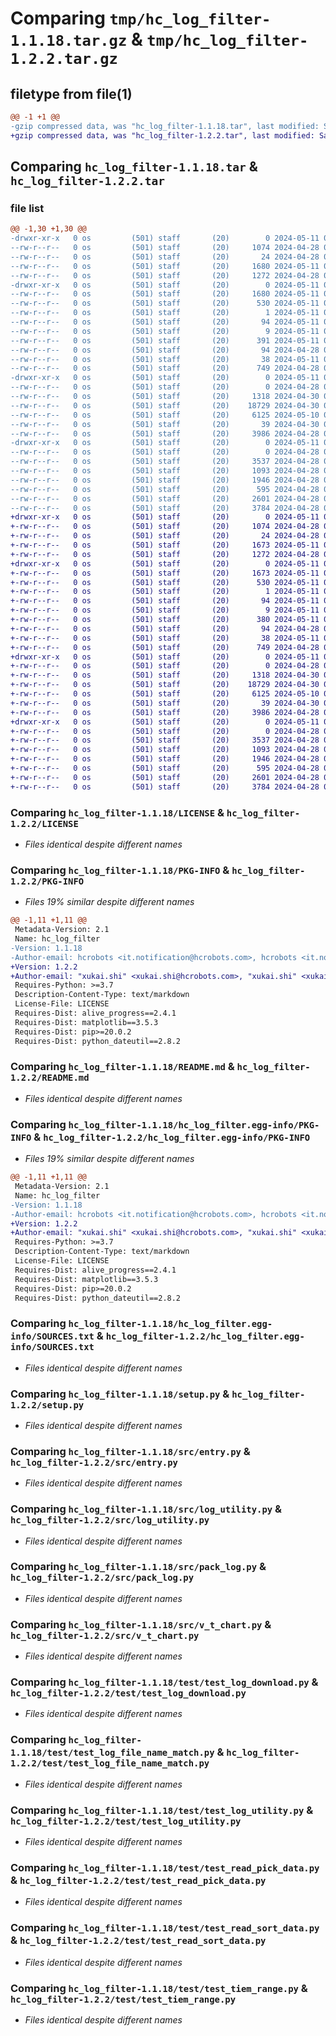 # Comparing `tmp/hc_log_filter-1.1.18.tar.gz` & `tmp/hc_log_filter-1.2.2.tar.gz`

## filetype from file(1)

```diff
@@ -1 +1 @@
-gzip compressed data, was "hc_log_filter-1.1.18.tar", last modified: Sat May 11 02:14:23 2024, max compression
+gzip compressed data, was "hc_log_filter-1.2.2.tar", last modified: Sat May 11 03:43:03 2024, max compression
```

## Comparing `hc_log_filter-1.1.18.tar` & `hc_log_filter-1.2.2.tar`

### file list

```diff
@@ -1,30 +1,30 @@
-drwxr-xr-x   0 os         (501) staff       (20)        0 2024-05-11 02:14:23.706580 hc_log_filter-1.1.18/
--rw-r--r--   0 os         (501) staff       (20)     1074 2024-04-28 07:49:30.000000 hc_log_filter-1.1.18/LICENSE
--rw-r--r--   0 os         (501) staff       (20)       24 2024-04-28 07:49:30.000000 hc_log_filter-1.1.18/MANIFEST.in
--rw-r--r--   0 os         (501) staff       (20)     1680 2024-05-11 02:14:23.705895 hc_log_filter-1.1.18/PKG-INFO
--rw-r--r--   0 os         (501) staff       (20)     1272 2024-04-28 07:49:30.000000 hc_log_filter-1.1.18/README.md
-drwxr-xr-x   0 os         (501) staff       (20)        0 2024-05-11 02:14:23.705215 hc_log_filter-1.1.18/hc_log_filter.egg-info/
--rw-r--r--   0 os         (501) staff       (20)     1680 2024-05-11 02:14:23.000000 hc_log_filter-1.1.18/hc_log_filter.egg-info/PKG-INFO
--rw-r--r--   0 os         (501) staff       (20)      530 2024-05-11 02:14:23.000000 hc_log_filter-1.1.18/hc_log_filter.egg-info/SOURCES.txt
--rw-r--r--   0 os         (501) staff       (20)        1 2024-05-11 02:14:23.000000 hc_log_filter-1.1.18/hc_log_filter.egg-info/dependency_links.txt
--rw-r--r--   0 os         (501) staff       (20)       94 2024-05-11 02:14:23.000000 hc_log_filter-1.1.18/hc_log_filter.egg-info/requires.txt
--rw-r--r--   0 os         (501) staff       (20)        9 2024-05-11 02:14:23.000000 hc_log_filter-1.1.18/hc_log_filter.egg-info/top_level.txt
--rw-r--r--   0 os         (501) staff       (20)      391 2024-05-11 02:14:17.000000 hc_log_filter-1.1.18/pyproject.toml
--rw-r--r--   0 os         (501) staff       (20)       94 2024-04-28 07:49:30.000000 hc_log_filter-1.1.18/requirements.txt
--rw-r--r--   0 os         (501) staff       (20)       38 2024-05-11 02:14:23.706721 hc_log_filter-1.1.18/setup.cfg
--rw-r--r--   0 os         (501) staff       (20)      749 2024-04-28 07:49:30.000000 hc_log_filter-1.1.18/setup.py
-drwxr-xr-x   0 os         (501) staff       (20)        0 2024-05-11 02:14:23.701564 hc_log_filter-1.1.18/src/
--rw-r--r--   0 os         (501) staff       (20)        0 2024-04-28 07:49:30.000000 hc_log_filter-1.1.18/src/__init__.py
--rw-r--r--   0 os         (501) staff       (20)     1318 2024-04-30 07:46:05.000000 hc_log_filter-1.1.18/src/entry.py
--rw-r--r--   0 os         (501) staff       (20)    18729 2024-04-30 08:11:09.000000 hc_log_filter-1.1.18/src/log_utility.py
--rw-r--r--   0 os         (501) staff       (20)     6125 2024-05-10 05:47:31.000000 hc_log_filter-1.1.18/src/pack_log.py
--rw-r--r--   0 os         (501) staff       (20)       39 2024-04-30 03:52:15.000000 hc_log_filter-1.1.18/src/public.py
--rw-r--r--   0 os         (501) staff       (20)     3986 2024-04-28 07:49:30.000000 hc_log_filter-1.1.18/src/v_t_chart.py
-drwxr-xr-x   0 os         (501) staff       (20)        0 2024-05-11 02:14:23.704513 hc_log_filter-1.1.18/test/
--rw-r--r--   0 os         (501) staff       (20)        0 2024-04-28 07:49:30.000000 hc_log_filter-1.1.18/test/__init__.py
--rw-r--r--   0 os         (501) staff       (20)     3537 2024-04-28 07:49:30.000000 hc_log_filter-1.1.18/test/test_log_download.py
--rw-r--r--   0 os         (501) staff       (20)     1093 2024-04-28 07:49:30.000000 hc_log_filter-1.1.18/test/test_log_file_name_match.py
--rw-r--r--   0 os         (501) staff       (20)     1946 2024-04-28 07:49:30.000000 hc_log_filter-1.1.18/test/test_log_utility.py
--rw-r--r--   0 os         (501) staff       (20)      595 2024-04-28 07:49:30.000000 hc_log_filter-1.1.18/test/test_read_pick_data.py
--rw-r--r--   0 os         (501) staff       (20)     2601 2024-04-28 07:49:30.000000 hc_log_filter-1.1.18/test/test_read_sort_data.py
--rw-r--r--   0 os         (501) staff       (20)     3784 2024-04-28 07:49:30.000000 hc_log_filter-1.1.18/test/test_tiem_range.py
+drwxr-xr-x   0 os         (501) staff       (20)        0 2024-05-11 03:43:03.785721 hc_log_filter-1.2.2/
+-rw-r--r--   0 os         (501) staff       (20)     1074 2024-04-28 07:49:30.000000 hc_log_filter-1.2.2/LICENSE
+-rw-r--r--   0 os         (501) staff       (20)       24 2024-04-28 07:49:30.000000 hc_log_filter-1.2.2/MANIFEST.in
+-rw-r--r--   0 os         (501) staff       (20)     1673 2024-05-11 03:43:03.784622 hc_log_filter-1.2.2/PKG-INFO
+-rw-r--r--   0 os         (501) staff       (20)     1272 2024-04-28 07:49:30.000000 hc_log_filter-1.2.2/README.md
+drwxr-xr-x   0 os         (501) staff       (20)        0 2024-05-11 03:43:03.783903 hc_log_filter-1.2.2/hc_log_filter.egg-info/
+-rw-r--r--   0 os         (501) staff       (20)     1673 2024-05-11 03:43:03.000000 hc_log_filter-1.2.2/hc_log_filter.egg-info/PKG-INFO
+-rw-r--r--   0 os         (501) staff       (20)      530 2024-05-11 03:43:03.000000 hc_log_filter-1.2.2/hc_log_filter.egg-info/SOURCES.txt
+-rw-r--r--   0 os         (501) staff       (20)        1 2024-05-11 03:43:03.000000 hc_log_filter-1.2.2/hc_log_filter.egg-info/dependency_links.txt
+-rw-r--r--   0 os         (501) staff       (20)       94 2024-05-11 03:43:03.000000 hc_log_filter-1.2.2/hc_log_filter.egg-info/requires.txt
+-rw-r--r--   0 os         (501) staff       (20)        9 2024-05-11 03:43:03.000000 hc_log_filter-1.2.2/hc_log_filter.egg-info/top_level.txt
+-rw-r--r--   0 os         (501) staff       (20)      380 2024-05-11 03:42:57.000000 hc_log_filter-1.2.2/pyproject.toml
+-rw-r--r--   0 os         (501) staff       (20)       94 2024-04-28 07:49:30.000000 hc_log_filter-1.2.2/requirements.txt
+-rw-r--r--   0 os         (501) staff       (20)       38 2024-05-11 03:43:03.785885 hc_log_filter-1.2.2/setup.cfg
+-rw-r--r--   0 os         (501) staff       (20)      749 2024-04-28 07:49:30.000000 hc_log_filter-1.2.2/setup.py
+drwxr-xr-x   0 os         (501) staff       (20)        0 2024-05-11 03:43:03.779725 hc_log_filter-1.2.2/src/
+-rw-r--r--   0 os         (501) staff       (20)        0 2024-04-28 07:49:30.000000 hc_log_filter-1.2.2/src/__init__.py
+-rw-r--r--   0 os         (501) staff       (20)     1318 2024-04-30 07:46:05.000000 hc_log_filter-1.2.2/src/entry.py
+-rw-r--r--   0 os         (501) staff       (20)    18729 2024-04-30 08:11:09.000000 hc_log_filter-1.2.2/src/log_utility.py
+-rw-r--r--   0 os         (501) staff       (20)     6125 2024-05-10 05:47:31.000000 hc_log_filter-1.2.2/src/pack_log.py
+-rw-r--r--   0 os         (501) staff       (20)       39 2024-04-30 03:52:15.000000 hc_log_filter-1.2.2/src/public.py
+-rw-r--r--   0 os         (501) staff       (20)     3986 2024-04-28 07:49:30.000000 hc_log_filter-1.2.2/src/v_t_chart.py
+drwxr-xr-x   0 os         (501) staff       (20)        0 2024-05-11 03:43:03.783220 hc_log_filter-1.2.2/test/
+-rw-r--r--   0 os         (501) staff       (20)        0 2024-04-28 07:49:30.000000 hc_log_filter-1.2.2/test/__init__.py
+-rw-r--r--   0 os         (501) staff       (20)     3537 2024-04-28 07:49:30.000000 hc_log_filter-1.2.2/test/test_log_download.py
+-rw-r--r--   0 os         (501) staff       (20)     1093 2024-04-28 07:49:30.000000 hc_log_filter-1.2.2/test/test_log_file_name_match.py
+-rw-r--r--   0 os         (501) staff       (20)     1946 2024-04-28 07:49:30.000000 hc_log_filter-1.2.2/test/test_log_utility.py
+-rw-r--r--   0 os         (501) staff       (20)      595 2024-04-28 07:49:30.000000 hc_log_filter-1.2.2/test/test_read_pick_data.py
+-rw-r--r--   0 os         (501) staff       (20)     2601 2024-04-28 07:49:30.000000 hc_log_filter-1.2.2/test/test_read_sort_data.py
+-rw-r--r--   0 os         (501) staff       (20)     3784 2024-04-28 07:49:30.000000 hc_log_filter-1.2.2/test/test_tiem_range.py
```

### Comparing `hc_log_filter-1.1.18/LICENSE` & `hc_log_filter-1.2.2/LICENSE`

 * *Files identical despite different names*

### Comparing `hc_log_filter-1.1.18/PKG-INFO` & `hc_log_filter-1.2.2/PKG-INFO`

 * *Files 19% similar despite different names*

```diff
@@ -1,11 +1,11 @@
 Metadata-Version: 2.1
 Name: hc_log_filter
-Version: 1.1.18
-Author-email: hcrobots <it.notification@hcrobots.com>, hcrobots <it.notification@hcrobots.com>
+Version: 1.2.2
+Author-email: "xukai.shi" <xukai.shi@hcrobots.com>, "xukai.shi" <xukai.shi@hcrobots.com>
 Requires-Python: >=3.7
 Description-Content-Type: text/markdown
 License-File: LICENSE
 Requires-Dist: alive_progress==2.4.1
 Requires-Dist: matplotlib==3.5.3
 Requires-Dist: pip>=20.0.2
 Requires-Dist: python_dateutil==2.8.2
```

### Comparing `hc_log_filter-1.1.18/README.md` & `hc_log_filter-1.2.2/README.md`

 * *Files identical despite different names*

### Comparing `hc_log_filter-1.1.18/hc_log_filter.egg-info/PKG-INFO` & `hc_log_filter-1.2.2/hc_log_filter.egg-info/PKG-INFO`

 * *Files 19% similar despite different names*

```diff
@@ -1,11 +1,11 @@
 Metadata-Version: 2.1
 Name: hc_log_filter
-Version: 1.1.18
-Author-email: hcrobots <it.notification@hcrobots.com>, hcrobots <it.notification@hcrobots.com>
+Version: 1.2.2
+Author-email: "xukai.shi" <xukai.shi@hcrobots.com>, "xukai.shi" <xukai.shi@hcrobots.com>
 Requires-Python: >=3.7
 Description-Content-Type: text/markdown
 License-File: LICENSE
 Requires-Dist: alive_progress==2.4.1
 Requires-Dist: matplotlib==3.5.3
 Requires-Dist: pip>=20.0.2
 Requires-Dist: python_dateutil==2.8.2
```

### Comparing `hc_log_filter-1.1.18/hc_log_filter.egg-info/SOURCES.txt` & `hc_log_filter-1.2.2/hc_log_filter.egg-info/SOURCES.txt`

 * *Files identical despite different names*

### Comparing `hc_log_filter-1.1.18/setup.py` & `hc_log_filter-1.2.2/setup.py`

 * *Files identical despite different names*

### Comparing `hc_log_filter-1.1.18/src/entry.py` & `hc_log_filter-1.2.2/src/entry.py`

 * *Files identical despite different names*

### Comparing `hc_log_filter-1.1.18/src/log_utility.py` & `hc_log_filter-1.2.2/src/log_utility.py`

 * *Files identical despite different names*

### Comparing `hc_log_filter-1.1.18/src/pack_log.py` & `hc_log_filter-1.2.2/src/pack_log.py`

 * *Files identical despite different names*

### Comparing `hc_log_filter-1.1.18/src/v_t_chart.py` & `hc_log_filter-1.2.2/src/v_t_chart.py`

 * *Files identical despite different names*

### Comparing `hc_log_filter-1.1.18/test/test_log_download.py` & `hc_log_filter-1.2.2/test/test_log_download.py`

 * *Files identical despite different names*

### Comparing `hc_log_filter-1.1.18/test/test_log_file_name_match.py` & `hc_log_filter-1.2.2/test/test_log_file_name_match.py`

 * *Files identical despite different names*

### Comparing `hc_log_filter-1.1.18/test/test_log_utility.py` & `hc_log_filter-1.2.2/test/test_log_utility.py`

 * *Files identical despite different names*

### Comparing `hc_log_filter-1.1.18/test/test_read_pick_data.py` & `hc_log_filter-1.2.2/test/test_read_pick_data.py`

 * *Files identical despite different names*

### Comparing `hc_log_filter-1.1.18/test/test_read_sort_data.py` & `hc_log_filter-1.2.2/test/test_read_sort_data.py`

 * *Files identical despite different names*

### Comparing `hc_log_filter-1.1.18/test/test_tiem_range.py` & `hc_log_filter-1.2.2/test/test_tiem_range.py`

 * *Files identical despite different names*

